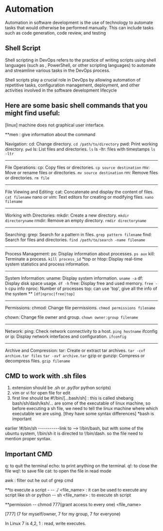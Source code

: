 # Automation

Automation in software development is the use of technology to automate tasks that would otherwise be performed manually. This can include tasks such as code generation, code review, and testing

## Shell Script

Shell scripting in DevOps refers to the practice of writing scripts using shell languages (such as , PowerShell, or other scripting languages) to automate and streamline various tasks in the DevOps process.

Shell scripts play a crucial role in DevOps by allowing automation of repetitive tasks, configuration management, deployment, and other activities involved in the software development lifecycle

## Here are some basic shell commands that you might find useful:

[linux] machine does not graphical user interface.

\*\*men <cmd>: give information about the command

Navigation:
cd: Change directory.
`cd /path/to/directory`
pwd: Print working directory.
`pwd`
ls: List files and directories.
`ls`
ls -ltr: files with timestamps
`ls -ltr`

---

File Operations:
cp: Copy files or directories.
`cp source destination`
mv: Move or rename files or directories.
`mv source destination`
rm: Remove files or directories.
`rm file`

---

File Viewing and Editing:
cat: Concatenate and display the content of files.  
 `cat filename`
nano or vim: Text editors for creating or modifying files.
`nano filename`

---

Working with Directories:
mkdir: Create a new directory.
`mkdir directoryname`
rmdir: Remove an empty directory.
`rmdir directoryname`

---

Searching:
grep: Search for a pattern in files.
`grep pattern filename`
find: Search for files and directories.
`find /path/to/search -name filename`

---

Process Management:
ps: Display information about processes.
`ps aux`
kill: Terminate a process.
`kill process_id`
\*top or htop: Display real-time system statistics and process information.

---

System Information:
uname: Display system information.
`uname -a`
df: Display disk space usage.
`df -h`
free: Display free and used memory.
`free -h`
cpu info
nproc: Number of processes
top: can use 'top', give all the info of the system
\*\* `[df|nproc|free|top]`

---

Permissions:
chmod: Change file permissions.
`chmod permissions filename`

chown: Change file owner and group.
`chown owner:group filename`

---

Network:
ping: Check network connectivity to a host.
`ping hostname`
ifconfig or ip: Display network interfaces and configuration.
`ifconfig`

---

Archive and Compression:
tar: Create or extract tar archives.
`tar -cvf archive.tar files`
`tar -xvf archive.tar`
gzip or gunzip: Compress or decompress files.
`gzip filename`

## CMD to work with .sh files

1. extension should be .sh or .py(for python scripts)
2. vim or vi for open file for edit
3. first line should be #!/bin/[...bash/sh] : this is called shebang bash/sh/dash/ksh/... are some of the executable of linux machine, so before executing a sh file, we need to tell the linux machine where which executable we are using. [they have some syntax differences]
   \*bash is important

earlier !#/bin/sh -----------link to --> !/bin/bash, but with some of the ubuntu system, !/bin/sh it is directed to !/bin/dash. so the file need to mention proper syntax.

## Important CMD

q: to quit the terminal
echo: to print anything on the terminal.
q!: to close the file
wq!: to save file
cat: to open the file in read mode

awk : filter out he out of grep cmd

\*\*to execute a script -
-- ./ <file_name> : it can be used to execute any script like sh or python
-- sh <file_name> : to execute sh script

\*\*permission
-- chmod 777(grant access to every one) <file_name>

[777] (7 for myself/owner, 7 for my group, 7 for everyone)

In Linux 7 is 4,2, 1 : read, write executes.

